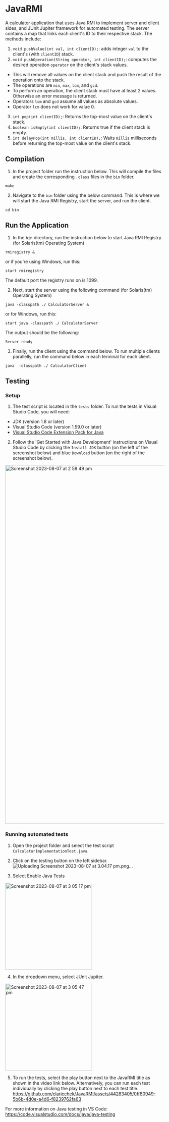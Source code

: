 # JavaRMI
A calculator application that uses Java RMI to implement server and client sides, and JUnit Jupiter framework for automated testing.
The server contains a map that links each client's ID to their respective stack.
The methods include:
1. `void pushValue(int val, int clientID);`: adds integer `val` to the client's (with `clientID`) stack.
2. `void pushOperation(String operator, int clientID);`: computes the desired operation `operator` on the client's stack values. 
  - This will remove all values on the client stack and push the result of the operation onto the stack. 
  - The operations are `min`, `max`, `lcm`, and `gcd`. 
  - To perform an operation, the client stack must have at least 2 values. Otherwise an error message is returned.
  - Operators `lcm` and `gcd` assume all values as absolute values.
  - Operator `lcm` does not work for value 0.
3. `int pop(int clientID);`: Returns the top-most value on the client's stack.
4. `boolean isEmpty(int clientID);`: Returns true if the client stack is empty.
5. `int delayPop(int millis, int clientID);`: Waits `millis` milliseconds before returning the top-most value on the client's stack.

## Compilation
1. In the project folder run the instruction below. This will compile the files and create the corresponding `.class` files in the `bin` folder.
```
make
```

2. Navigate to the `bin` folder using the below command. This is where we will start the Java RMI Registry, start the server, and run the client.
```
cd bin
```

## Run the Application
1. In the `bin` directory, run the instruction below to start Java RMI Registry (for Solaris(tm) Operating System)
```
rmiregistry &
```
or if you're using Windows, run this:
```
start rmiregistry 
```
The default port the registry runs on is 1099.

2. Next, start the server using the following command (for Solaris(tm) Operating System)
```
java -classpath ./ CalculatorServer &
```
or for Windows, run this:
```
start java -classpath ./ CalculatorServer
```
The output should be the following:
```
Server ready
```

3. Finally, run the client using the command below. To run multiple clients parallelly, run the command below in each terminal for each client. 
```
java  -classpath ./ CalculatorClient
```

## Testing
### Setup
1. The test script is located in the `tests` folder. To run the tests in Visual Studio Code, you will need:
- JDK (version 1.8 or later)
- Visual Studio Code (version 1.59.0 or later)
- [Visual Studio Code Extension Pack for Java](https://marketplace.visualstudio.com/items?itemName=vscjava.vscode-java-pack)


2. Follow the 'Get Started with Java Development' instructions on Visual Studio Code by clicking the `Install JDK` button (on the left of the screenshot below) and blue `Download` button (on the right of the screenshot below).
<img width="1137" alt="Screenshot 2023-08-07 at 2 58 49 pm" src="https://github.com/clariechek/JavaRMI/assets/44283405/37a2d5c7-5e6b-4ee9-9e73-355de496eea7">

### Running automated tests
1. Open the project folder and select the test script `CalculatorImplementationTest.java`.

2. Click on the testing button on the left sidebar.
![Uploading Screenshot 2023-08-07 at 3.04.17 pm.png…]()

3. Select Enable Java Tests
<img width="275" alt="Screenshot 2023-08-07 at 3 05 17 pm" src="https://github.com/clariechek/JavaRMI/assets/44283405/492fd8da-0ba4-4b94-b5a4-4a81d1df0821">

4. In the dropdown menu, select JUnit Jupiter.
<img width="275" alt="Screenshot 2023-08-07 at 3 05 47 pm" src="https://github.com/clariechek/JavaRMI/assets/44283405/ced2905b-79b0-45cf-a85e-e9506c0ff9f9">


5. To run the tests, select the play button next to the JavaRMI title as shown in the video link below. Alternatively, you can run each test individually by clicking the play button next to each test title.
https://github.com/clariechek/JavaRMI/assets/44283405/0ff80949-5b6b-4d0e-a4d6-f8239762fa63


For more information on Java testing in VS Code: https://code.visualstudio.com/docs/java/java-testing
